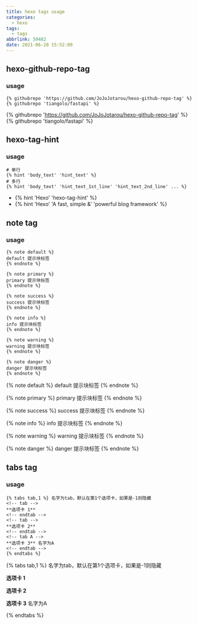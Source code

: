 ```yaml
---
title: hexo tags usage
categories:
  - hexo
tags:
  - tags
abbrlink: 59482
date: 2021-06-28 15:52:09
---
```

## hexo-github-repo-tag
### usage
```text
{% githubrepo 'https://github.com/JoJoJotarou/hexo-github-repo-tag' %}
{% githubrepo 'tiangolo/fastapi' %}
```
{% githubrepo 'https://github.com/JoJoJotarou/hexo-github-repo-tag' %}
{% githubrepo 'tiangolo/fastapi' %}
## hexo-tag-hint
### usage
```text
# 单行
{% hint 'body_text' 'hint_text' %}
# 多行
{% hint 'body_text' 'hint_text_1st_line' 'hint_text_2nd_line' ... %}
```
- {% hint 'Hexo' 'hexo-tag-hint' %}
- {% hint 'Hexo' 'A fast, simple &' 'powerful blog framework' %}

## note tag
### usage
```text
{% note default %}
default 提示块标签
{% endnote %}

{% note primary %}
primary 提示块标签
{% endnote %}

{% note success %}
success 提示块标签
{% endnote %}

{% note info %}
info 提示块标签
{% endnote %}

{% note warning %}
warning 提示块标签
{% endnote %}

{% note danger %}
danger 提示块标签
{% endnote %}
```
{% note default %}
default 提示块标签
{% endnote %}

{% note primary %}
primary 提示块标签
{% endnote %}

{% note success %}
success 提示块标签
{% endnote %}

{% note info %}
info 提示块标签
{% endnote %}

{% note warning %}
warning 提示块标签
{% endnote %}

{% note danger %}
danger 提示块标签
{% endnote %}

## tabs tag
### usage
```text
{% tabs tab,1 %} 名字为tab，默认在第1个选项卡，如果是-1则隐藏
<!-- tab -->
**选项卡 1** 
<!-- endtab -->
<!-- tab -->
**选项卡 2**
<!-- endtab -->
<!-- tab A -->
**选项卡 3** 名字为A
<!-- endtab -->
{% endtabs %}
```
{% tabs tab,1 %} 名字为tab，默认在第1个选项卡，如果是-1则隐藏
<!-- tab -->
**选项卡 1** 
<!-- endtab -->
<!-- tab -->
**选项卡 2**
<!-- endtab -->
<!-- tab A -->
**选项卡 3** 名字为A
<!-- endtab -->
{% endtabs %}
